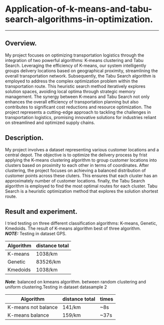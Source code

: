 # Application-of-k-means-and-tabu-search-algorithms-in-optimization.
---

## Overview.
My project focuses on optimizing transportation logistics through the integration of two powerful algorithms: K-means clustering and Tabu Search. Leveraging the efficiency of K-means, our system intelligently groups delivery locations based on geographical proximity, streamlining the overall transportation network. Subsequently, the Tabu Search algorithm is employed to address the complex optimization problem within the transportation route. This heuristic search method iteratively explores solution spaces, avoiding local optima through strategic memory management. The synergy between K-means and Tabu Search not only enhances the overall efficiency of transportation planning but also contributes to significant cost reductions and resource optimization. The project represents a cutting-edge approach to tackling the challenges in transportation logistics, promising innovative solutions for industries reliant on streamlined and optimized supply chains.
## Description.
My project involves a dataset representing various customer locations and a central depot. The objective is to optimize the delivery process by frist applying the K-means clustering algorithm to group customer locations into clusters based on proximity to each other in terms of coordinates. After clustering, the project focuses on achieving a balanced distribution of customer points across these cluters. This ensures that each cluster has an approximately number of customer locations.
finally, the Tabu Search algorithm is employed to find the most optimal routes for each cluster. Tabu Search is a heuristic optimization method that explores the solution shortest route.
## Result and experiment.
I tried testing on three different classification algorithms: K-means, Genetic, Kmedoids. The result of K-means algorithm best of three algorithm.</br>
**_NOTE:_**  Testing in dataset GPS.</br>

Algorithm  | distance total |
------------- | --------------|
K-means | 1038/km |
Genetic  | 83526/km |
Kmedoids  | 1038/km | 

**_Note_**: balanced on kmeans algorithm. between random clustering and uniform clustering.Testing in dataset datasample 2<br>

Algorithm | distance total| times |
----------|---------------|-------|
K-means not balance|141/km|~8s|
K-means balance|159/km| ~37s|

